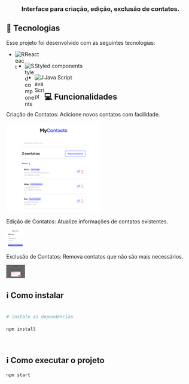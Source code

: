 <h3 align="center">
  Interface para criação, edição, exclusão de contatos.
</h3>

## 🔬 Tecnologias
Esse projeto foi desenvolvido com as seguintes tecnologias:

- <img align="left" alt="React" width="26px" src="https://cdn4.iconfinder.com/data/icons/logos-3/600/React.js_logo-512.png" />React

- <img align="left" alt="Styled components" width="26px" src="https://styled-components.com/atom.png" /> Styled components

- <img align="left" alt="Java Script" width="26px" src="https://upload.wikimedia.org/wikipedia/commons/6/6a/JavaScript-logo.png" />Java Script

## 💻 Funcionalidades
Criação de Contatos: Adicione novos contatos com facilidade.

<img alt="homepage" width="50%" src="/src/assets/images/git/home.png" />

Edição de Contatos: Atualize informações de contatos existentes.

<img alt="editepage" width="50px" src="/src/assets/images/git/edit.png" />

Exclusão de Contatos: Remova contatos que não são mais necessários.

<img alt="removepage" width="50px" src="/src/assets/images/git/remove.png" />

## ℹ️ Como instalar

```bash

# instale as dependências

npm install

```
<br />

## ℹ️ Como executar o projeto
```bash
npm start
```
